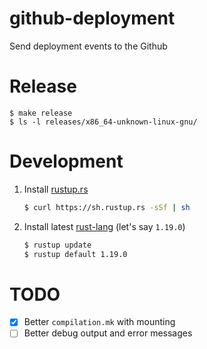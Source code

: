 # github-deployment

Send deployment events to the Github

# Release

```
$ make release
$ ls -l releases/x86_64-unknown-linux-gnu/
```

# Development

1. Install [rustup.rs](https://www.rustup.rs)

    ```bash
    $ curl https://sh.rustup.rs -sSf | sh
    ```

2. Install latest [rust-lang](http://rust-lang.org) (let's say `1.19.0`)

    ```bash
    $ rustup update
    $ rustup default 1.19.0
    ```

# TODO

- [x] Better `compilation.mk` with mounting
- [ ] Better debug output and error messages
